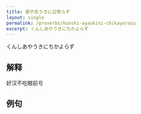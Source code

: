 ```yaml
---
title: 君子危うきに近寄らず
layout: single
permalink: /proverbs/kunshi-ayaukini-chikayorazu
excerpt: くんしあやうきにちかよらず
---
```


くんしあやうきにちかよらず

## 解释

好汉不吃眼前亏

## 例句

